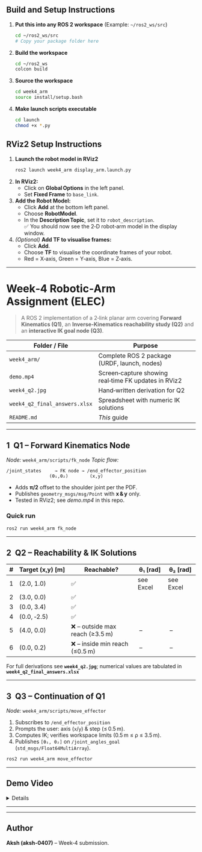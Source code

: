 ## Build and Setup Instructions  
1. **Put this into any ROS 2 workspace** (Example: `~/ros2_ws/src`)  
   ```bash
   cd ~/ros2_ws/src
   # Copy your package folder here
   ```  
2. **Build the workspace**  
   ```bash
   cd ~/ros2_ws
   colcon build
   ```  
3. **Source the workspace**  
   ```bash
   cd week4_arm
   source install/setup.bash
   ```  
4. **Make launch scripts executable**  
   ```bash
   cd launch
   chmod +x *.py
   ```

## ️RViz2 Setup Instructions  
1. **Launch the robot model in RViz2**  
   ```bash
   ros2 launch week4_arm display_arm.launch.py
   ```  
2. **In RViz2:**  
   - Click on **Global Options** in the left panel.  
   - Set **Fixed Frame** to `base_link`.  
3. **Add the Robot Model:**  
   - Click **Add** at the bottom left panel.  
   - Choose **RobotModel**.  
   - In the **Description Topic**, set it to `robot_description`.  
   ✅ You should now see the 2‑D robot‑arm model in the display window.  
4. *(Optional)* **Add TF to visualise frames:**  
   - Click **Add**.  
   - Choose **TF** to visualise the coordinate frames of your robot.  
   - Red = X‑axis, Green = Y‑axis, Blue = Z‑axis.  

---

# Week‑4 Robotic‑Arm Assignment (ELEC)

> A ROS 2 implementation of a 2‑link planar arm covering **Forward Kinematics (Q1)**, an **Inverse‑Kinematics reachability study (Q2)** and an **interactive IK goal node (Q3)**.

| Folder / File | Purpose |
|---------------|---------|
| `week4_arm/` | Complete ROS 2 package (URDF, launch, nodes) |
| `demo.mp4` | Screen‑capture showing real‑time FK updates in RViz2 |
| `week4_q2.jpg` | Hand‑written derivation for Q2 |
| `week4_q2_final_answers.xlsx` | Spreadsheet with numeric IK solutions |
| `README.md` | *This* guide |

---

## 1  Q1 – Forward Kinematics Node

*Node:* `week4_arm/scripts/fk_node`
*Topic flow:*

```
/joint_states     → FK node → /end_effector_position
                (θ₁,θ₂)        (x,y)
```

- Adds **π/2** offset to the shoulder joint per the PDF.  
- Publishes `geometry_msgs/msg/Point` with **x & y** only.  
- Tested in RViz2; see *demo.mp4* in this repo.

### Quick run

```bash
ros2 run week4_arm fk_node
```

---

## 2  Q2 – Reachability & IK Solutions

| # | Target (x,y) [m] | Reachable? | θ₁ [rad] | θ₂ [rad] |
|---|------------------|------------|----------|----------|
| 1 | (2.0, 1.0) | ✅ | see Excel | see Excel |
| 2 | (3.0, 0.0) | ✅ |           |           |
| 3 | (0.0, 3.4) | ✅ |           |           |
| 4 | (0.0, ‑2.5) | ✅ |           |           |
| 5 | (4.0, 0.0) | ❌ – outside max reach (≥3.5 m) | – | – |
| 6 | (0.0, 0.2) | ❌ – inside min reach (≤0.5 m) | – | – |

For full derivations see **`week4_q2.jpg`**; numerical values are tabulated in **`week4_q2_final_answers.xlsx`** 

---

## 3  Q3 – Continuation of Q1

*Node:* `week4_arm/scripts/move_effector`

1. Subscribes to `/end_effector_position`  
2. Prompts the user: axis (`x`/`y`) & step (≤ 0.5 m).  
3. Computes IK; verifies workspace limits (0.5 m ≤ ρ ≤ 3.5 m).  
4. Publishes `[θ₁, θ₂]` on `/joint_angles_goal` (`std_msgs/Float64MultiArray`).

```bash
ros2 run week4_arm move_effector
```



---

## Demo Video

<details>
<p align="center">
  <video src="demo.mp4" width="600" controls></video>
</p>

</details>

---


---

## Author

**Aksh (aksh‑0407)** – Week‑4 submission.


